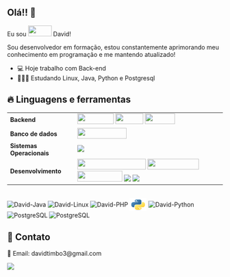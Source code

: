 ## Olá!! 👋
Eu sou <img height="25px" src="https://img.shields.io/badge/DEV-%23181717.svg?style=for-the-badge&logo=dev.to&logoColor=white" width="55px"/>
David!


Sou desenvolvedor em formação, estou constantemente aprimorando meu conhecimento em programação e me mantendo atualizado!      

- 💻 Hoje trabalho com Back-end
- 👨🏻‍💻 Estudando Linux, Java, Python e Postgresql


## 🔥 Linguagens e ferramentas

<p align="center">
  <table>
    <tr>
      <td><strong>Backend</strong></td>
      <td>
        <img height="25px" src="https://img.shields.io/badge/Python-800080.svg?style=for-the-badge&logo=Python&logoColor=white" width="85px"/>
        <img height="25px" src="https://img.shields.io/badge/PHP-00457C.svg?style=for-the-badge&logo=PHP&logoColor=white" width="65px"/>   
        <img height="25px" src="https://img.shields.io/badge/java-F0E68C.svg?style=for-the-badge&logo=openjdk&logoColor=black" width="70px"/>
      </td>
    </tr>
    <tr>
      <td><strong>Banco de dados</strong></td>
      <td>
       <img height="25px" src="https://img.shields.io/badge/PostgreSQL-4169E1.svg?style=for-the-badge&logo=postgresql&logoColor=black" width="115px"/>
      </td>
    </tr>
    <tr>
      <td><strong>Sistemas Operacionais</strong></td>
      <td>
        <img src="https://img.shields.io/badge/-Linux-black?style=for-the-badge&logo=Linux" />
      </td>
    </tr>
    <tr>
      <td><strong>Desenvolvimento</strong></td>
      <td>
        <img height="25px" src="https://img.shields.io/badge/Visual%20Studio%20Code-0078d7.svg?style=for-the-badge&logo=visual-studio-code&logoColor=white" width="160px"/>
        <img height="25px" src="https://img.shields.io/badge/IntelliJ%20IDEA-000000.svg?style=for-the-badge&logo=IntelliJ-IDEA&logoColor=white" width="120px"/>
        <img height="25px" src="https://img.shields.io/badge/Eclipse%20IDE-2C2255.svg?style=for-the-badge&logo=Eclipse-IDE&logoColor=white" width="105px"/>   
        <img src="https://img.shields.io/badge/-Git-white?style=for-the-badge&logo=Git" />
        <img src="https://img.shields.io/badge/GitHub-%2312100E.svg?&style=for-the-badge&logo=Github&logoColor=white" /> 
      </td>
    </tr>
  </table>
</p>



<div style="display: inline_block"><br>
  <img align="center" alt="David-Java" height="30" width="40" src="https://cdn.jsdelivr.net/gh/devicons/devicon/icons/java/java-original.svg">
  <img align="center" alt="David-Linux" height="30" width="40" src="https://cdn.jsdelivr.net/gh/devicons/devicon/icons/linux/linux-original.svg">
  <img align="center" alt="David-PHP" height="30" width="40" src="https://cdn.jsdelivr.net/gh/devicons/devicon/icons/php/php-plain.svg">
  <img align="center" alt="David-Python" height="30" width="40" src="https://raw.githubusercontent.com/devicons/devicon/master/icons/python/python-original.svg">
  <img align="center" alt="David-Python" height="30" width="40" src=https://cdn.jsdelivr.net/gh/devicons/devicon/icons/vscode/vscode-original.svg>
  <img align="center" alt="PostgreSQL" height="30" width="40" src="https://cdn.jsdelivr.net/gh/devicons/devicon/icons/postgresql/postgresql-original.svg">
  <img align="center" alt="PostgreSQL" height="30" width="40" src="https://cdn.jsdelivr.net/gh/devicons/devicon/icons/github/github-original.svg?tyle=for-the-badge&logo=Github&logoColor=white"/>
</div>

 ## 👥 Contato
<p>📩 Email: davidtimbo3@gmail.com</p>

<div>
   <a href="https://www.linkedin.com/in/davidmelo-" target="_blank">
      <img src="https://img.shields.io/badge/-LinkedIn-%230077B5?style=for-the-badge&logo=linkedin&logoColor=white">
   </a> 
</div>



  
